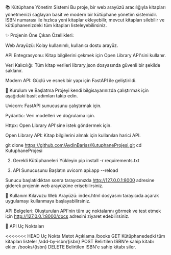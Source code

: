 📚 Kütüphane Yönetim Sistemi
Bu proje, bir web arayüzü aracılığıyla kitapları yönetmenizi sağlayan basit ve modern bir kütüphane yönetim sistemidir. ISBN numarası ile hızlıca yeni kitaplar ekleyebilir, mevcut kitapları silebilir ve kütüphanenizdeki tüm kitapları listeleyebilirsiniz.

✨ Projenin Öne Çıkan Özellikleri:

Web Arayüzü: Kolay kullanımlı, kullanıcı dostu arayüz.

API Entegrasyonu: Kitap bilgilerini çekmek için Open Library API'sini kullanır.

Veri Kalıcılığı: Tüm kitap verileri library.json dosyasında güvenli bir şekilde saklanır.

Modern API: Güçlü ve esnek bir yapı için FastAPI ile geliştirildi.

🚀 Kurulum ve Başlatma
Projeyi kendi bilgisayarınızda çalıştırmak için aşağıdaki basit adımları takip edin.

Uvicorn: FastAPI sunucusunu çalıştırmak için.

Pydantic: Veri modelleri ve doğrulama için.

Httpx: Open Library API'sine istek göndermek için.

Open Library API: Kitap bilgilerini almak için kullanılan harici API.

git clone https://github.com/AydinBariss/KutuphaneProjesi.git
cd KutuphaneProjesi

2. Gerekli Kütüphaneleri Yükleyin
pip install -r requirements.txt

3. API Sunucusunu Başlatın
uvicorn api:app --reload

Sunucu başlatıldıktan sonra tarayıcınızda http://127.0.0.1:8000 adresine giderek projenin web arayüzüne erişebilirsiniz.

📖 Kullanım Kılavuzu
Web Arayüzü: index.html dosyasını tarayıcıda açarak uygulamayı kullanmaya başlayabilirsiniz.

API Belgeleri: Oluşturulan API'nin tüm uç noktalarını görmek ve test etmek için http://127.0.0.1:8000/docs adresini ziyaret edebilirsiniz.

📌 API Uç Noktaları

<<<<<<< HEAD
Uç Nokta               Metot       Açıklama 
/books                 GET         Kütüphanededki tüm kitapları listeler
/add-by-isbn/{isbn}    POST        Belirtilen ISBN'e sahip kitabı ekler.
/books/{isbn}          DELETE      Belirtilen ISBN'e sahip kitabı siler.

